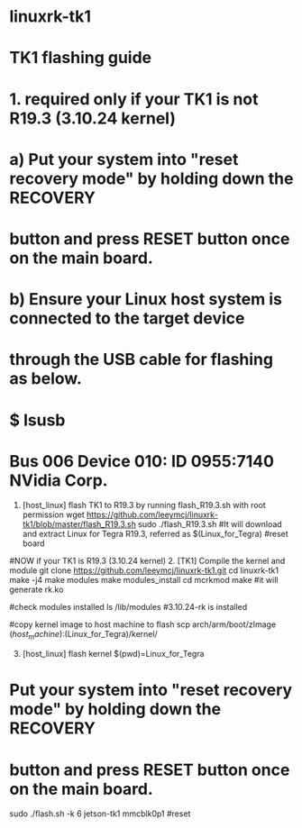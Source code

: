 # linuxrk-tk1

# TK1 flashing guide 


# 1. required only if your TK1 is not R19.3 (3.10.24 kernel)
# a) Put your system into "reset recovery mode" by holding down the RECOVERY
#      button and press RESET button once on the main board.
#   b) Ensure your Linux host system is connected to the target device
#      through the USB cable for flashing as below.
# $ lsusb
#   Bus 006 Device 010: ID 0955:7140 NVidia Corp.

1. [host_linux] flash TK1 to R19.3 by running flash_R19.3.sh with root permission
wget https://github.com/leeymcj/linuxrk-tk1/blob/master/flash_R19.3.sh
sudo ./flash_R19.3.sh
#It will download and extract Linux for Tegra R19.3, referred as $(Linux_for_Tegra)
#reset board

#NOW if your TK1 is R19.3 (3.10.24 kernel)
2. [TK1] Compile the kernel and module
git clone https://github.com/leeymcj/linuxrk-tk1.git
cd linuxrk-tk1
make -j4
make modules
make modules_install
cd mcrkmod
make #it will generate rk.ko

#check modules installed
ls /lib/modules
#3.10.24-rk is installed

#copy kernel image to host machine to flash
scp arch/arm/boot/zImage $(host_machine):$(Linux_for_Tegra)/kernel/

3. [host_linux] flash kernel $(pwd)=Linux_for_Tegra
# Put your system into "reset recovery mode" by holding down the RECOVERY
#      button and press RESET button once on the main board.

sudo ./flash.sh -k 6 jetson-tk1 mmcblk0p1 
#reset

